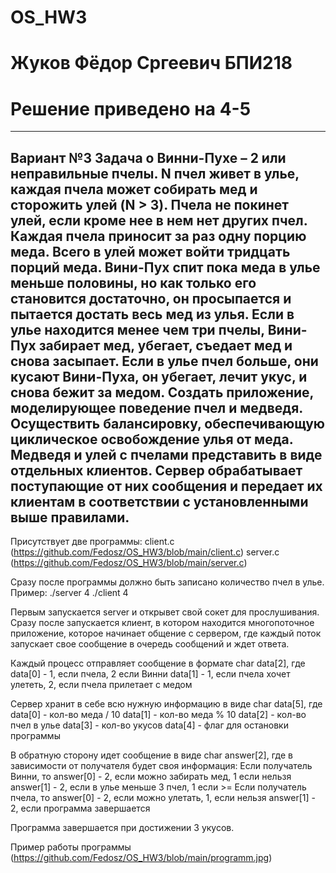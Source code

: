 # OS_HW3
# Жуков Фёдор Сргеевич БПИ218
# Решение приведено на 4-5
------
Вариант №3
Задача о Винни-Пухе – 2 или неправильные пчелы. N пчел
живет в улье, каждая пчела может собирать мед и сторожить улей (N > 3). Пчела не покинет улей, если кроме нее в нем нет других пчел. Каждая пчела приносит за раз одну порцию меда. Всего в улей может войти тридцать порций меда. Вини-Пух спит пока меда в улье меньше половины, но как только его становится достаточно, он просыпается и пытается достать весь мед из улья. Если в улье находится менее чем три пчелы, Вини-Пух забирает мед, убегает, съедает мед и снова засыпает. Если в улье пчел больше, они кусают Вини-Пуха, он убегает, лечит укус, и снова бежит за медом. Создать приложение, моделирующее поведение пчел и медведя. Осуществить балансировку, обеспечивающую циклическое освобождение улья от меда. Медведя и улей с пчелами представить в виде отдельных клиентов. Сервер обрабатывает поступающие от них сообщения и передает их клиентам в соответствии с установленными выше правилами.
------
Присутствует две программы: 
client.c (https://github.com/Fedosz/OS_HW3/blob/main/client.c)
server.c (https://github.com/Fedosz/OS_HW3/blob/main/server.c)

Сразу после программы должно быть записано количество пчел в улье.
Пример:
./server 4
./client 4

Первым запускается server и открывет свой сокет для прослушивания. Сразу после запускается клиент, в котором находится многопоточное приложение, которое начинает общение с сервером, где каждый поток запускает свое сообщение в очередь сообщений и ждет ответа. 

Каждый процесс отправляет сообщение в формате char data[2], где 
data[0] - 1, если пчела, 2 если Винни
data[1] - 1, если пчела хочет улететь, 2, если пчела прилетает с медом

Сервер хранит в себе всю нужную информацию в виде char data[5], где
data[0] - кол-во меда / 10
data[1] - кол-во меда % 10
data[2] - кол-во пчел в улье
data[3] - кол-во укусов
data[4] - флаг для остановки программы

В обратную сторону идет сообщение в виде char answer[2], где в зависимости от получателя будет своя информация:
Если получатель Винни, то 
answer[0] - 2, если можно забирать мед, 1 если нельзя
answer[1] - 2, если в улье меньше 3 пчел, 1 если >=
Если получатель пчела, то
answer[0] - 2, если можно улетать, 1, если нельзя
answer[1] - 2, если программа завершается

Программа завершается при достижении 3 укусов.

Пример работы программы (https://github.com/Fedosz/OS_HW3/blob/main/programm.jpg)
